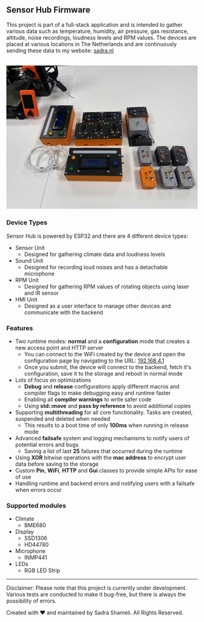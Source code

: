 ## Sensor Hub Firmware

This project is part of a full-stack application and is intended to gather various data such as temperature, humidity, air pressure, gas resistance, altitude, noise recordings, loudness levels and RPM values. The devices are placed at various locations in The Netherlands and are continuously sending these data to my website: [sadra.nl](https://sadra.nl)

<br>
<img src="Assets/Images/SensorHub.jpg">
<br>

### Device Types

Sensor Hub is powered by ESP32 and there are 4 different device types:

- Sensor Unit
  - Designed for gathering climate data and loudness levels
- Sound Unit
  - Designed for recording loud noises and has a detachable microphone
- RPM Unit
  - Designed for gathering RPM values of rotating objects using laser and IR sensor
- HMI Unit
  - Designed as a user interface to manage other devices and communicate with the backend

### Features

- Two runtime modes: **normal** and a **configuration** mode that creates a new access point and HTTP server
  - You can connect to the WiFi created by the device and open the configuration page by navigating to the URL: [192.168.4.1](http://192.168.4.1)
  - Once you submit, the device will connect to the backend, fetch it's configuration, save it to the storage and reboot in normal mode
- Lots of focus on optimizations
  - **Debug** and **release** configurations apply different macros and compiler flags to make debugging easy and runtime faster
  - Enabling all **compiler warnings** to write safer code
  - Using **std::move** and **pass by reference** to avoid additional copies
- Supporting **multithreading** for all core functionality. Tasks are created, suspended and deleted when needed
  - This results to a boot time of only **100ms** when running in release mode
- Advanced **failsafe** system and logging mechanisms to notify users of potential errors and bugs
  - Saving a list of last **25** failures that occurred during the runtime
- Using **XOR** bitwise operations with the **mac address** to encrypt user data before saving to the storage
- Custom **Pin**, **WiFi**, **HTTP** and **Gui** classes to provide simple APIs for ease of use
- Handling runtime and backend errors and notifying users with a failsafe when errors occur

### Supported modules

- Climate
  - BME680
- Display
  - SSD1306
  - HD44780
- Microphone
  - INMP441
- LEDs
  - RGB LED Strip

---

Disclaimer: Please note that this project is currently under development. Various tests are conducted to make it bug-free, but there is always the possibility of errors.

Created with ♥ and maintained by Sadra Shameli. All Rights Reserved.
